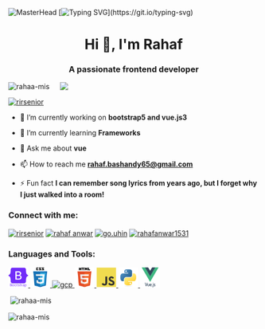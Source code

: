 ![MasterHead](https://user-images.githubusercontent.com/66934377/223913733-deb1d974-787d-43c4-b60d-eff538aa161e.gif)
[![Typing SVG](https://readme-typing-svg.demolab.com/?lines=Hi+There+👋;I'm+Rahaf!!)](https://git.io/typing-svg)

<h1 align="center">Hi 👋, I'm Rahaf</h1>
<h3 align="center">A passionate frontend developer</h3>
<img align="right" width="400" src="https://www.animaapp.com/blog/wp-content/uploads/2021/07/2a53651a35816f499270d8275fd5318f.gif">

<p align="left"> <img src="https://komarev.com/ghpvc/?username=rahaa-mis&label=Profile%20views&color=0e75b6&style=flat" alt="rahaa-mis" /> </p>

<p align="left"> <a href="https://twitter.com/rirsenior" target="blank"><img src="https://img.shields.io/twitter/follow/rirsenior?logo=twitter&style=for-the-badge" alt="rirsenior" /></a> </p>

- 🔭 I’m currently working on **bootstrap5 and vue.js3**

- 🌱 I’m currently learning **Frameworks**

- 💬 Ask me about **vue**

- 📫 How to reach me **rahaf.bashandy65@gmail.com**

- ⚡ Fun fact **I can remember song lyrics from years ago, but I forget why I just walked into a room!**

<h3 align="left">Connect with me:</h3>
<p align="left">
<a href="https://twitter.com/rirsenior" target="blank"><img align="center" src="https://raw.githubusercontent.com/rahuldkjain/github-profile-readme-generator/master/src/images/icons/Social/twitter.svg" alt="rirsenior" height="30" width="40" /></a>
<a href="https://www.linkedin.com/in/rahaf-anwar-a9769024b/?utm_source=share&utm_campaign=share_via&utm_content=profile&utm_medium=ios_app" target="blank"><img align="center" src="https://raw.githubusercontent.com/rahuldkjain/github-profile-readme-generator/master/src/images/icons/Social/linked-in-alt.svg" alt="rahaf anwar" height="30" width="40" /></a>
<a href="https://instagram.com/go.uhin" target="blank"><img align="center" src="https://raw.githubusercontent.com/rahuldkjain/github-profile-readme-generator/master/src/images/icons/Social/instagram.svg" alt="go.uhin" height="30" width="40" /></a>
<a href="https://www.youtube.com/channel/UCzzQi3YF5gI2UdABBrv0ZWA" target="blank"><img align="center" src="https://raw.githubusercontent.com/rahuldkjain/github-profile-readme-generator/master/src/images/icons/Social/youtube.svg" alt="rahafanwar1531" height="30" width="40" /></a>
</p>

<h3 align="left">Languages and Tools:</h3>
<p align="left"> <a href="https://getbootstrap.com" target="_blank" rel="noreferrer"> <img src="https://raw.githubusercontent.com/devicons/devicon/master/icons/bootstrap/bootstrap-plain-wordmark.svg" alt="bootstrap" width="40" height="40"/> </a> <a href="https://www.w3schools.com/css/" target="_blank" rel="noreferrer"> <img src="https://raw.githubusercontent.com/devicons/devicon/master/icons/css3/css3-original-wordmark.svg" alt="css3" width="40" height="40"/> </a> <a href="https://cloud.google.com" target="_blank" rel="noreferrer"> <img src="https://www.vectorlogo.zone/logos/google_cloud/google_cloud-icon.svg" alt="gcp" width="40" height="40"/> </a> <a href="https://www.w3.org/html/" target="_blank" rel="noreferrer"> <img src="https://raw.githubusercontent.com/devicons/devicon/master/icons/html5/html5-original-wordmark.svg" alt="html5" width="40" height="40"/> </a> <a href="https://developer.mozilla.org/en-US/docs/Web/JavaScript" target="_blank" rel="noreferrer"> <img src="https://raw.githubusercontent.com/devicons/devicon/master/icons/javascript/javascript-original.svg" alt="javascript" width="40" height="40"/> </a> <a href="https://www.python.org" target="_blank" rel="noreferrer"> <img src="https://raw.githubusercontent.com/devicons/devicon/master/icons/python/python-original.svg" alt="python" width="40" height="40"/> </a> <a href="https://vuejs.org/" target="_blank" rel="noreferrer"> <img src="https://raw.githubusercontent.com/devicons/devicon/master/icons/vuejs/vuejs-original-wordmark.svg" alt="vuejs" width="40" height="40"/> </a> </p>

<p>&nbsp;<img align="center" src="https://github-readme-stats.vercel.app/api?username=rahaa-mis&show_icons=true&locale=en" alt="rahaa-mis" /></p>

<p><img align="center" src="https://github-readme-streak-stats.herokuapp.com/?user=rahaa-mis&" alt="rahaa-mis" /></p>
